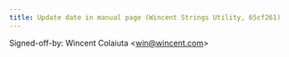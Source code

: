 ```yaml
---
title: Update date in manual page (Wincent Strings Utility, 65cf261)
---
```


Signed-off-by: Wincent Colaiuta &lt;win@wincent.com&gt;
